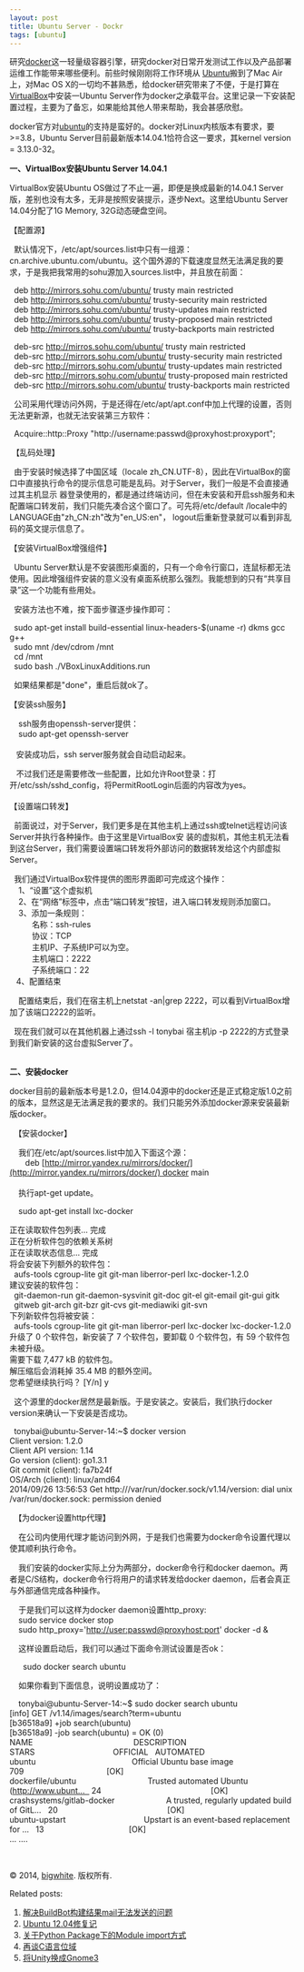```yaml
---
layout: post
title: Ubuntu Server - Dockr
tags: [ubuntu]
---
```


研究[docker](http://docker.com/)这一轻量级容器引擎，研究docker对日常开发测试工作以及产品部署运维工作能带来哪些便利。前些时候刚刚将工作环境从 [Ubuntu](http://tonybai.com/tag/ubuntu)搬到了Mac Air上，对Mac OS X的一切均不甚熟悉，给docker研究带来了不便，于是打算在[VirtualBox](http://virtualbox.org/)中安装一Ubuntu Server作为docker之承载平台。这里记录一下安装配置过程，主要为了备忘，如果能给其他人带来帮助，我会甚感欣慰。

docker官方对[ubuntu](http://ubuntu.com/)的支持是蛮好的。docker对Linux内核版本有要求，要>=3.8，Ubuntu Server目前最新版本14.04.1恰符合这一要求，其kernel version = 3.13.0-32。

**一、VirtualBox安装Ubuntu Server 14.04.1**

VirtualBox安装Ubuntu OS做过了不止一遍，即便是换成最新的14.04.1 Server版，差别也没有太多，无非是按照安装提示，逐步Next。这里给Ubuntu Server 14.04分配了1G Memory, 32G动态硬盘空间。

【配置源】

  默认情况下，/etc/apt/sources.list中只有一组源：cn.archive.ubuntu.com/ubuntu。这个国外源的下载速度显然无法满足我的要求，于是我把我常用的sohu源加入sources.list中，并且放在前面：

  deb http://mirrors.sohu.com/ubuntu/ trusty main restricted  
  deb http://mirrors.sohu.com/ubuntu/ trusty-security main restricted  
  deb http://mirrors.sohu.com/ubuntu/ trusty-updates main restricted  
  deb http://mirrors.sohu.com/ubuntu/ trusty-proposed main restricted  
  deb http://mirrors.sohu.com/ubuntu/ trusty-backports main restricted

  deb-src http://mirros.sohu.com/ubuntu/ trusty main restricted  
  deb-src http://mirrors.sohu.com/ubuntu/ trusty-security main restricted  
  deb-src http://mirrors.sohu.com/ubuntu/ trusty-updates main restricted  
  deb-src http://mirrors.sohu.com/ubuntu/ trusty-proposed main restricted  
  deb-src http://mirrors.sohu.com/ubuntu/ trusty-backports main restricted

  公司采用代理访问外网，于是还得在/etc/apt/apt.conf中加上代理的设置，否则无法更新源，也就无法安装第三方软件：

  Acquire::http::Proxy "http://username:passwd@proxyhost:proxyport";

 【乱码处理】

  由于安装时候选择了中国区域（locale zh_CN.UTF-8），因此在VirtualBox的窗口中直接执行命令的提示信息可能是乱码。对于Server，我们一般是不会直接通过其主机显示 器登录使用的，都是通过终端访问，但在未安装和开启ssh服务和未配置端口转发前，我们只能先凑合这个窗口了。可先将/etc/default /locale中的LANGUAGE由"zh_CN:zh"改为"en_US:en"， logout后重新登录就可以看到非乱码的英文提示信息了。

【安装VirtualBox增强组件】

  Ubuntu Server默认是不安装图形桌面的，只有一个命令行窗口，连鼠标都无法使用。因此增强组件安装的意义没有桌面系统那么强烈。我能想到的只有“共享目录”这一个功能有些用处。

  安装方法也不难，按下面步骤逐步操作即可：

  sudo apt-get install build-essential linux-headers-$(uname -r) dkms gcc g++  
  sudo mnt /dev/cdrom /mnt  
  cd /mnt  
  sudo bash ./VBoxLinuxAdditions.run

  如果结果都是"done"，重启后就ok了。

【安装ssh服务】

    ssh服务由openssh-server提供：  
    sudo apt-get openssh-server  
     
   安装成功后，ssh server服务就会自动启动起来。

   不过我们还是需要修改一些配置，比如允许Root登录：打开/etc/ssh/sshd_config，将PermitRootLogin后面的内容改为yes。  
     
【设置端口转发】

  前面说过，对于Server，我们更多是在其他主机上通过ssh或telnet远程访问该Server并执行各种操作。由于这里是VirtualBox安 装的虚拟机，其他主机无法看到这台Server，我们需要设置端口转发将外部访问的数据转发给这个内部虚拟Server。

  我们通过VirtualBox软件提供的图形界面即可完成这个操作：  
    1、“设置”这个虚拟机  
    2、在“网络”标签中，点击“端口转发”按钮，进入端口转发规则添加窗口。  
    3、添加一条规则：  
          名称：ssh-rules  
          协议：TCP  
          主机IP、子系统IP可以为空。  
          主机端口：2222  
          子系统端口：22  
   4、配置结束

    配置结束后，我们在宿主机上netstat -an|grep 2222，可以看到VirtualBox增加了该端口2222的监听。

  现在我们就可以在其他机器上通过ssh -l tonybai 宿主机ip -p 2222的方式登录到我们新安装的这台虚拟Server了。

    
**二、安装docker**

docker目前的最新版本号是1.2.0，但14.04源中的docker还是正式稳定版1.0之前的版本，显然这是无法满足我的要求的。我们只能另外添加docker源来安装最新版docker。

  【安装docker】

    我们在/etc/apt/sources.list中加入下面这个源：  
       deb [http://mirror.yandex.ru/mirrors/docker/](http://mirror.yandex.ru/mirrors/docker/) docker main  
    
    执行apt-get update。

    sudo apt-get install lxc-docker

正在读取软件包列表… 完成  
正在分析软件包的依赖关系树        
正在读取状态信息… 完成        
将会安装下列额外的软件包：  
  aufs-tools cgroup-lite git git-man liberror-perl lxc-docker-1.2.0  
建议安装的软件包：  
  git-daemon-run git-daemon-sysvinit git-doc git-el git-email git-gui gitk  
  gitweb git-arch git-bzr git-cvs git-mediawiki git-svn  
下列新软件包将被安装：  
  aufs-tools cgroup-lite git git-man liberror-perl lxc-docker lxc-docker-1.2.0  
升级了 0 个软件包，新安装了 7 个软件包，要卸载 0 个软件包，有 59 个软件包未被升级。  
需要下载 7,477 kB 的软件包。  
解压缩后会消耗掉 35.4 MB 的额外空间。  
您希望继续执行吗？ [Y/n] y

  这个源里的docker居然是最新版。于是安装之。安装后，我们执行docker version来确认一下安装是否成功。

  tonybai@ubuntu-Server-14:~$ docker version  
Client version: 1.2.0  
Client API version: 1.14  
Go version (client): go1.3.1  
Git commit (client): fa7b24f  
OS/Arch (client): linux/amd64  
2014/09/26 13:56:53 Get http:///var/run/docker.sock/v1.14/version: dial unix /var/run/docker.sock: permission denied

  【为docker设置http代理】

    在公司内使用代理才能访问到外网，于是我们也需要为docker命令设置代理以使其顺利执行命令。

    我们安装的docker实际上分为两部分，docker命令行和docker daemon。两者是C/S结构，docker命令行将用户的请求转发给docker daemon，后者会真正与外部通信完成各种操作。

    于是我们可以这样为docker daemon设置http_proxy:  
    sudo service docker stop  
    sudo http_proxy='[http://user:passwd@proxyhost:port](http://baim:xxx@proxy.neusoft.com:8080/)' docker -d &

    这样设置启动后，我们可以通过下面命令测试设置是否ok：

      sudo docker search ubuntu

    如果你看到下面信息，说明设置成功了：

    tonybai@ubuntu-Server-14:~$ sudo docker search ubuntu  
[info] GET /v1.14/images/search?term=ubuntu  
[b36518a9] +job search(ubuntu)  
[b36518a9] -job search(ubuntu) = OK (0)  
NAME                                             DESCRIPTION                                     STARS                                   OFFICIAL   AUTOMATED  
ubuntu                                           Official Ubuntu base image                      709                                     [OK]        
dockerfile/ubuntu                                Trusted automated Ubuntu (http://www.ubunt…   24                                                 [OK]  
crashsystems/gitlab-docker                       A trusted, regularly updated build of GitL…   20                                                 [OK]  
ubuntu-upstart                                   Upstart is an event-based replacement for …   13                                      [OK]         
… ….

 

© 2014, [bigwhite](http://tonybai.com/). 版权所有.

Related posts:

  1. [解决BuildBot构建结果mail无法发送的问题](http://tonybai.com/2011/05/31/solve-the-problem-that-buildbot-can-not-send-mail/)
  2. [Ubuntu 12.04修复记](http://tonybai.com/2013/08/07/ubuntu-12-04-repairing-notes/)
  3. [关于Python Package下的Module import方式](http://tonybai.com/2013/01/24/the-module-import-way-under-python-package/)
  4. [再谈C语言位域](http://tonybai.com/2013/05/21/talk-about-bitfield-in-c-again/)
  5. [将Unity换成Gnome3](http://tonybai.com/2012/12/06/replace-unity-with-gnome3/)